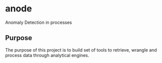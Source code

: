 # anode
Anomaly Detection in processes

## Purpose

The purpose of this project is to build set of tools to retrieve, wrangle and process data through analytical engines.